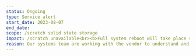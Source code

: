 ```yaml
---
status: Ongoing
type: Service alert
start_date: 2023-08-07
end_date: 
scope: /scratch solid state storage
impact: /scratch unavailable<br><b>Full system reboot will take place starting at 1130 BST Tues 8th August.</b>
reason: Our systems team are working with the vendor to understand and try to resolve the issue. <br> Following the reboot, access to login nodes will be restored, followed by compute nodes and work restarting.   
---
```


